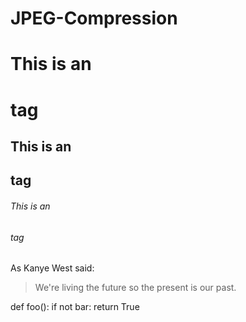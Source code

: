 # JPEG-Compression
# This is an <h1> tag
## This is an <h2> tag
###### This is an <h6> tag
As Kanye West said:

> We're living the future so
> the present is our past.

def foo():
    if not bar:
        return True
